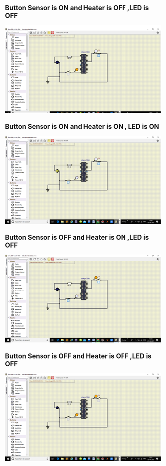 ## Button Sensor is ON and Heater is OFF ,LED is OFF
![](https://github.com/259261/EmbeddedActivity/blob/main/Simulation/image1.png)
## Button Sensor is ON and Heater is ON , LED is ON
![](https://github.com/259261/EmbeddedActivity/blob/main/Simulation/image2.png)
## Button Sensor is OFF and Heater is ON ,LED is OFF
![](https://github.com/259261/EmbeddedActivity/blob/main/Simulation/image3.png)
## Button Sensor is OFF and Heater is OFF ,LED is OFF
![](https://github.com/259261/EmbeddedActivity/blob/main/Simulation/image4.png)

